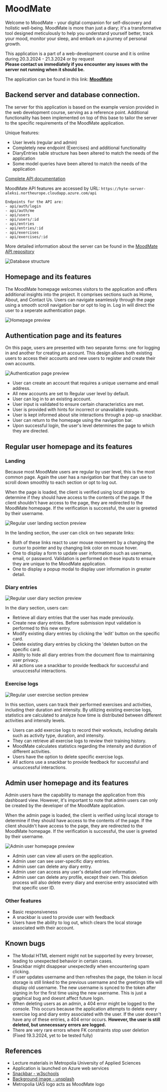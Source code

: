 # MoodMate
Welcome to MoodMate - your digital companion for self-discovery and holistic well-being. MoodMate is more than just a diary; it's a transformative tool designed meticulously to help you understand yourself better, track your mood, monitor your sleep, and embark on a journey of personal growth.

This application is a part of a web-development course and it is online during 20.3.2024 - 21.3.2024 or by request\
**Please contact us immediately if you encounter any issues with the server not running when it should be.**

The application can be found in this link: **[MoodMate](https://hyte-server-aleksi.northeurope.cloudapp.azure.com)**

## Backend server and database connection.
The server for this application is based on the example version provided in the web development course, serving as a reference point. Additional functionality has been implemented on top of this base to tailor the server to the specific requirements of the MoodMate application.

Unique features:
- User levels (regular and admin)
- Completely new endpoint (Exercises) and additional functionality
- DiaryEntries table structure has been altered to match the needs of the application
- Some model queries have been altered to match the needs of the application

[Complete API documentation](https://hyte-server-aleksi.northeurope.cloudapp.azure.com/docs/)

MoodMate API features are accessed by URL: `https://hyte-server-aleksi.northeurope.cloudapp.azure.com/api`
```
Endpoints for the API are:
- api/auth/login
- api/auth/me
- api/users
- api/users/:id
- api/entries
- api/entries/:id
- api/exercises
- api/exercises/:id
```

More detailed information about the server can be found in the [MoodMate API repository](https://github.com/Alekkivi/hyte-server-example-24)

![Database structure](vite-project/interface-screenshots/db.png)

## Homepage and its features
The MoodMate homepage welcomes visitors to the application and offers additional insights into the project. It comprises sections such as Home, About, and Contact Us. Users can navigate seamlessly through the page using a smooth scroll navigation bar or opt to log in. Log in will direct the user to a seperate authentication page.

![Homepage preview](vite-project/interface-screenshots/homepage.png)

## Authentication page and its features
On this page, users are presented with two separate forms: one for logging in and another for creating an account. This design allows both existing users to access their accounts and new users to register and create their own accounts.

![Authentication page preview](vite-project/interface-screenshots/login.png)

- User can create an account that requires a unique username and email address.
- All new accounts are set to Regular user level by default.
- User can log in to an existing account.
- User input is validated to ensure certain characteristics are met.
- User is provided with hints for incorrect or unavailable inputs.
- User is kept informed about site interactions through a pop-up snackbar.
- User can return to the homepage using the navigation bar.
- Upon successful login, the user's level determines the page to which they are directed.

## Regular user homepage and its features
### Landing 
Because most MoodMate users are regular by user level, this is the most common page. Again the user has a navigation bar that they can use to scroll down smoothly to each section or opt to log out. 

When the page is loaded, the client is verified using local storage to determine if they should have access to the contents of the page. If the client shouldn't have access to the page, they are redirected to the MoodMate homepage. If the verification is successful, the user is greeted by their username.

![Regular user landing section preview](vite-project/interface-screenshots/regular-home.png)

In the landing section, the user can click on two separate links:
- Both of these links react to user mouse movement by a changing the cursor to pointer and by changing link color on mouse hover.
- One to display a form to update user information such as username, email, or password. Validation is performed on these inputs to ensure they are unique to the MoodMate application.
- One to display a popup modal to display user information in greater detail.

### Diary entries
![Regular user diary section preview](vite-project/interface-screenshots/regular-diary.png)

In the diary section, users can:
- Retrieve all diary entries that the user has made previously. 
- Create new diary entries. Before submission input validation is performed to this new entry. 
- Modify existing diary entries by clicking the 'edit' button on the specific card.
- Delete existing diary entries by clicking the 'deleten button on the specific card. 
- Ability to hide all diary entries from the document flow to maintaining user privacy.
- All actions use a snackbar to provide feedback for successful and unsuccessful interactions.

### Exercise logs
![Regular user exercise section preview](vite-project/interface-screenshots/regular-exercise.png)

In this section, users can track their performed exercises and activities, including their duration and intensity. By utilizing existing exercise logs, statistics are calculated to analyze how time is distributed between different activities and intensity levels. 

- Users can add exercise logs to record their workouts, including details such as activity type, duration, and intensity.
- They can retrieve all exercise logs to review their training history.
- MoodMate calculates statistics regarding the intensity and duration of different activities.
- Users have the option to delete specific exercise logs.
- All actions use a snackbar to provide feedback for successful and unsuccessful interactions.

## Admin user homepage and its features

Admin users have the capability to manage the application from this dashboard view. However, it's important to note that admin users can only be created by the developer of the MoodMate application.

When the admin page is loaded, the client is verified using local storage to determine if they should have access to the contents of the page. If the client shouldn't have access to the page, they are redirected to the MoodMate homepage. If the verification is successful, the user is greeted by their username.

![Admin user homepage preview](vite-project/interface-screenshots/admin.png)

- Admin user can view all users on the application.
- Admin user can see user-specific diary entries.
- Admin user can delete any diary entry.
- Admin user can access any user's detailed user information.
- Admin user can delete any profile, except their own. This deletion process will also delete every diary and exercise entry associated with that specific user ID.

### Other features
- Basic responsiveness
- A snackbar is used to provide user with feedback
- Users have the ability to log out, which clears the local storage associated with their account.

## Known bugs
- The Modal HTML element might not be supported by every browser, leading to unexpected behavior in certain cases.
- Snackbar might disappear unexpectedly when encountering spam clicking.
- If user updates username and then refreshes the page, the token in local storage is still linked to the previous username and the greetings title will display old username. The new username is synced to the token after signing in for the first time using the new username. This is just a graphical bug and doesnt affect future login. 
- When deleting users as an admin, a 404 error might be logged to the console. This occurs because the application attempts to delete every exercise log and diary entry associated with the user. If the user doesn't have any of these entries, a 404 error occurs. **However, the user is still deleted, but unnecessary errors are logged.**
- There are very rare errors where FK constraints stop user deletion (Fixed 19.3.2024, yet to be tested fully) 

## References
- Lecture materials in Metropolia University of Applied Sciences
- Application is launched on Azure web services
- [Snackbar - w3schools](https://www.w3schools.com/howto/howto_js_snackbar.asp)
- [Background image - unsplash](https://unsplash.com/@fempreneurstyledstock)
- Metropolia UAS logo acts as MoodMate logo
